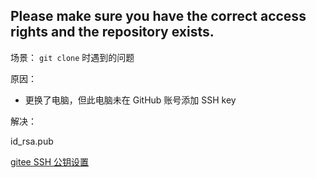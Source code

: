 
## Please make sure you have the correct access rights and the repository exists.

场景： `git clone` 时遇到的问题

原因：

- 更换了电脑，但此电脑未在 GitHub 账号添加 SSH key

解决：

id_rsa.pub

[gitee SSH 公钥设置](https://help.gitee.com/base/account/SSH%E5%85%AC%E9%92%A5%E8%AE%BE%E7%BD%AE)